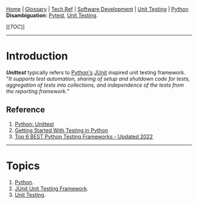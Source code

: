 [Home](/Slalom-LLC/Slalom-Consulting) | [Glossary](/Glossary) | [Tech Ref](/Tech-Ref) | [Software Development](/Tech-Ref/Software-Development) | [Unit Testing](/Tech-Ref/Software-Development/QE-\(Quality-Engineering\)/Unit-Testing) | [Python](/Tech-Ref/Software-Development/Python)
**Disambiguation:** [Pytest](/Tech-Ref/Software-Development/Python/Pytest), [Unit Testing](/Tech-Ref/Software-Development/QE-\(Quality-Engineering\)/Unit-Testing).

[[_TOC_]]

---
# Introduction
***Unittest*** typically refers to [Python's](/Tech-Ref/Software-Development/Python) [JUnit](/Tech-Ref/Software-Development/Java/Java-Language/JUnit-Unit%2DTesting-Framework) inspired unit testing framework.  "_It supports test automation, sharing of setup and shutdown code for tests, aggregation of tests into collections, and independence of the tests from the reporting framework._"

## Reference
1. [Python: Unittest](https://docs.python.org/3/library/unittest.html)
1. [Getting Started With Testing in Python](https://realpython.com/python-testing/)
1. [Top 6 BEST Python Testing Frameworks - Updated 2022](https://www.softwaretestinghelp.com/python-testing-frameworks/)

---
# Topics
1. [Python](/Tech-Ref/Software-Development/Python).
1. [JUnit Unit Testing Framework](/Tech-Ref/Software-Development/Java/Java-Language/JUnit-Unit%2DTesting-Framework).
1. [Unit Testing](/Tech-Ref/Software-Development/QE-\(Quality-Engineering\)/Unit-Testing).
